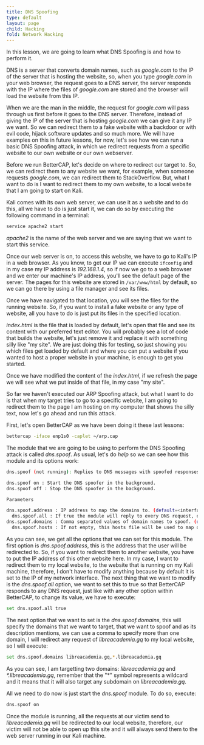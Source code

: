 ```yaml
---
title: DNS Spoofing
type: default
layout: page
child: Hacking
fold: Network Hacking
---
```


In this lesson, we are going to learn what DNS Spoofing is and how to perform
it.

DNS is a server that converts domain names, such as _google.com_ to the IP of
the server that is hosting the website, so, when you type _google.com_ in your
web browser, the request goes to a DNS server, the server responds with the IP
where the files of _google.com_ are stored and the browser will load the website
from this IP.

When we are the man in the middle, the request for _google.com_ will pass
through us first before it goes to the DNS server. Therefore, instead of giving
the IP of the server that is hosting _google.com_ we can give it any IP we want.
So we can redirect them to a fake website with a backdoor or with evil code,
hijack software updates and so much more. We will have examples on this in
future lessons, for now, let's see how we can run a basic DNS Spoofing attack,
in which we redirect requests from a specific website to our own website or our
own webserver.

Before we run BetterCAP, let's decide on where to redirect our target to. So, we
can redirect them to any website we want, for example, when someone requests
_google.com_, we can redirect them to StackOverflow. But, what I want to do is I
want to redirect them to my own website, to a local website that I am going to
start on Kali.

Kali comes with its own web server, we can use it as a website and to do this,
all we have to do is just start it, we can do so by executing the following
command in a terminal:

```bash
service apache2 start
```

_apache2_ is the name of the web server and we are saying that we want to start
this service.

Once our web server is on, to access this website, we have to go to Kali's IP
in a web browser. As you know, to get our IP we can execute `ifconfig` and in
my case my IP address is _192.168.1.4_, so if now we go to a web browser and
we enter our machine's IP address, you'll see the default page of the server.
The pages for this website are stored in `/var/www/html` by default, so we can
go there by using a file manager and see its files.

Once we have navigated to that location, you will see the files for the running
website. So, if you want to install a fake website or any type of website, all
you have to do is just put its files in the specified location.

_index.html_ is the file that is loaded by default, let's open that file and see
its content with our preferred text editor. You will probably see a lot of code
that builds the website, let's just remove it and replace it with something
silly like "my site". We are just doing this for testing, so just showing you
which files get loaded by default and where you can put a website if you wanted
to host a proper website in your machine, is enough to get you started.

Once we have modified the content of the _index.html_, if we refresh the page
we will see what we put inside of that file, in my case "my site".

So far we haven't executed our ARP Spoofing attack, but what I want to do is
that when my target tries to go to a specific website, I am going to redirect
them to the page I am hosting on my computer that shows the silly text, now
let's go ahead and run this attack.

First, let's open BetterCAP as we have been doing it these last lessons:

```bash
bettercap -iface enp1s0 -caplet ~/arp.cap
```

The module that we are going to be using to perform the DNS Spoofing attack
is called _dns.spoof_. As usual, let's do _help_ so we can see how this
module and its options work:

```bash
dns.spoof (not running): Replies to DNS messages with spoofed responses.

dns.spoof on : Start the DNS spoofer in the background.
dns.spoof off : Stop the DNS spoofer in the background.

Parameters

dns.spoof.address : IP address to map the domains to. (default=<interface address>)
  dns.spoof.all : If true the module will reply to every DNS request, otherwise it will only reply to the one targeting the local pc. (default=false)
dns.spoof.domains : Comma separated values of domain names to spoof. (default=)
  dns.spoof.hosts : If not empty, this hosts file will be used to map domains to IP addresses. (default=)
```

As you can see, we get all the options that we can set for this module. The
first option is _dns.spoof.address_, this is the address that the user will be
redirected to. So, if you want to redirect them to another website, you have to
put the IP address of this other website here. In my case, I want to redirect
them to my local website, to the website that is running on my Kali machine,
therefore, I don't have to modify anything because by default it is set to the
IP of my network interface. The next thing that we want to modify is the
_dns.spoof.all_ option, we want to set this to true so that BetterCAP responds
to any DNS request, just like with any other option within BetterCAP, to change
its value, we have to execute:

```bash
set dns.spoof.all true
```

The next option that we want to set is the _dns.spoof.domains_, this will
specify the domains that we want to target, that we want to spoof and as its
description mentions, we can use a comma to specify more than one domain, I will
redirect any request of _libreacademia.gq_ to my local website, so I will
execute:

```bash
set dns.spoof.domains libreacademia.gq,*.libreacademia.gq
```

As you can see, I am targetting two domains: _libreacademia.gq_ and
_*.libreacademia.gq_, remember that the "*" symbol represents a wildcard
and it means that it will also target any subdomain on _libreacademia.gq_.

All we need to do now is just start the _dns.spoof_ module. To do so, execute:

```bash
dns.spoof on
```

Once the module is running, all the requests at our victim send to
_libreacademia.gq_ will be redirected to our local website, therefore,
our victim will not be able to open up this site and it will always send
them to the web server running in our Kali machine.

